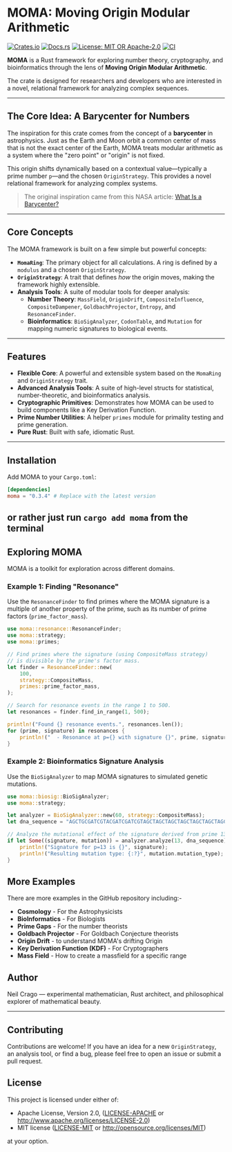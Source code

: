# MOMA: Moving Origin Modular Arithmetic

[![Crates.io](https://img.shields.io/crates/v/moma.svg?style=flat-square)](https://crates.io/crates/moma)
[![Docs.rs](https://img.shields.io/docsrs/moma?style=flat-square)](https://docs.rs/moma)
[![License: MIT OR Apache-2.0](https://img.shields.io/badge/license-MIT%20OR%20Apache--2.0-blue?style=flat-square)](https://opensource.org/licenses/MIT)
[![CI](https://github.com/neil-crago/moma/actions/workflows/rust.yml/badge.svg)](https://github.com/neil-crago/moma/actions/workflows/rust.yml)


**MOMA** is a Rust framework for exploring number theory, cryptography, and bioinformatics through the lens of **Moving Origin Modular Arithmetic**.

The crate is designed for researchers and developers who are interested in a novel, relational framework for analyzing  complex sequences.

---

## The Core Idea: A Barycenter for Numbers

The inspiration for this crate comes from the concept of a **barycenter** in astrophysics. Just as the Earth and Moon orbit a common center of mass that is not the exact center of the Earth, MOMA treats modular arithmetic as a system where the "zero point" or "origin" is not fixed.

This origin shifts dynamically based on a contextual value—typically a prime number `p`—and the chosen `OriginStrategy`. This provides a novel relational framework for analyzing complex systems.

> The original inspiration came from this NASA article: [What Is a Barycenter?](https://spaceplace.nasa.gov/barycenter/en/)

---

## Core Concepts

The MOMA framework is built on a few simple but powerful concepts:

* **`MomaRing`**: The primary object for all calculations. A ring is defined by a `modulus` and a chosen `OriginStrategy`.
* **`OriginStrategy`**: A trait that defines *how* the origin moves, making the framework highly extensible.
* **Analysis Tools**: A suite of modular tools for deeper analysis:
    * **Number Theory**: `MassField`, `OriginDrift`, `CompositeInfluence`, `CompositeDampener`, `GoldbachProjector`, `Entropy`, and `ResonanceFinder`.
    * **Bioinformatics**: `BioSigAnalyzer`, `CodonTable`, and `Mutation` for mapping numeric signatures to biological events.

---

## Features

* **Flexible Core**: A powerful and extensible system based on the `MomaRing` and `OriginStrategy` trait.
* **Advanced Analysis Tools**: A suite of high-level structs for statistical, number-theoretic, and bioinformatics analysis.
* **Cryptographic Primitives**: Demonstrates how MOMA can be used to build components like a Key Derivation Function.
* **Prime Number Utilities**: A helper `primes` module for primality testing and prime generation.
* **Pure Rust**: Built with safe, idiomatic Rust.

---

## Installation

Add MOMA to your `Cargo.toml`:

```toml
[dependencies]
moma = "0.3.4" # Replace with the latest version
````

or rather just run `cargo add moma` from the terminal
-----

## Exploring MOMA

MOMA is a toolkit for exploration across different domains.

### Example 1: Finding "Resonance"

Use the `ResonanceFinder` to find primes where the MOMA signature is a multiple of another property of the prime, such as its number of prime factors (`prime_factor_mass`).

```rust
use moma::resonance::ResonanceFinder;
use moma::strategy;
use moma::primes;

// Find primes where the signature (using CompositeMass strategy)
// is divisible by the prime's factor mass.
let finder = ResonanceFinder::new(
    100,
    strategy::CompositeMass,
    primes::prime_factor_mass,
);

// Search for resonance events in the range 1 to 500.
let resonances = finder.find_in_range(1, 500);

println!("Found {} resonance events.", resonances.len());
for (prime, signature) in resonances {
    println!("  - Resonance at p={} with signature {}", prime, signature);
}
```

### Example 2: Bioinformatics Signature Analysis

Use the `BioSigAnalyzer` to map MOMA signatures to simulated genetic mutations.

```rust
use moma::biosig::BioSigAnalyzer;
use moma::strategy;

let analyzer = BioSigAnalyzer::new(60, strategy::CompositeMass);
let dna_sequence = "AGCTGCGATCGTACGATCGATCGTAGCTAGCTAGCTAGCTAGCTAGCTAGCTAGCTAGCTAGCT";

// Analyze the mutational effect of the signature derived from prime 13.
if let Some((signature, mutation)) = analyzer.analyze(13, dna_sequence) {
    println!("Signature for p=13 is {}", signature);
    println!("Resulting mutation type: {:?}", mutation.mutation_type);
}
```

## More Examples

There are more examples in the GitHub repository including:-

* **Cosmology** - For the Astrophysicists
* **BioInformatics** - For Biologists
* **Prime Gaps** - For the number theorists
* **Goldbach Projector** - For Goldbach Conjecture theorists
* **Origin Drift** - to understand MOMA's drifting Origin 
* **Key Derivation Function (KDF)** - For Cryptographers
* **Mass Field** - How to create a massfield for a specific range


## Author

Neil Crago — experimental mathematician, Rust architect, and philosophical explorer of mathematical beauty.

-----

## Contributing

Contributions are welcome\! If you have an idea for a new `OriginStrategy`, an analysis tool, or find a bug, please feel free to open an issue or submit a pull request.

## License

This project is licensed under either of:

  * Apache License, Version 2.0, ([LICENSE-APACHE](https://www.google.com/search?q=LICENSE-APACHE) or http://www.apache.org/licenses/LICENSE-2.0)
  * MIT license ([LICENSE-MIT](https://www.google.com/search?q=LICENSE-MIT) or http://opensource.org/licenses/MIT)

at your option. 